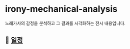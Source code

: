 # irony-mechanical-analysis
노래가사의 감정을 분석하고 그 결과를 시각화하는 전시 내용입니다.

## 📆 [일정](https://www.notion.so/doong/60c298daa0394bae9267a6b3b6f37ae0?v=1fb13fc781474b6a95a067740edada6b)
